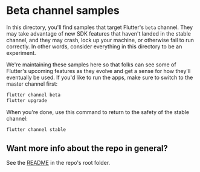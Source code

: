 # Beta channel samples

In this directory, you'll find samples that target Flutter's `beta` channel.
They may take advantage of new SDK features that haven't landed in the
stable channel, and they may crash, lock up your machine, or otherwise fail to
run correctly. In other words, consider everything in this directory to be an
experiment.

We're maintaining these samples here so that folks can see some of Flutter's
upcoming features as they evolve and get a sense for how they'll eventually
be used. If you'd like to run the apps, make sure to switch to the master
channel first:

```bash
flutter channel beta
flutter upgrade
```

When you're done, use this command to return to the safety of the stable
channel:

```bash
flutter channel stable
```

## Want more info about the repo in general?

See the [README](../README.md) in the repo's root folder.
